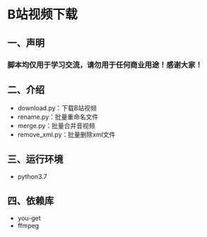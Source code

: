 # B站视频下载

## 一、声明

### 脚本均仅用于学习交流，请勿用于任何商业用途！感谢大家！

## 二、介绍

- download.py：下载B站视频
- rename.py：批量重命名文件
- merge.py：批量合并音视频
- remove_xml.py：批量删除xml文件

## 三、运行环境

- python3.7

## 四、依赖库

- you-get
- ffmpeg